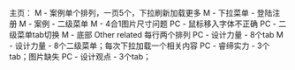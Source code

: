 主页：
  M - 案例单个排列，一页5个，下拉刷新加载更多
  M - 下拉菜单 - 登陆注册
  M - 案例 - 二级菜单
  M - 4合1图片尺寸问题
  PC - 鼠标移入字体不正确
  PC - 二级菜单tab切换
  M - 底部 Other related 每行两个排列
  PC - 设计力量 - 8个tab
  M - 设计力量 - 8个二级菜单；每次下拉加载一个相关内容
  PC - 睿缔实力 - 3个tab；图片缺失
  PC - 设计观点 - 3个tab；
